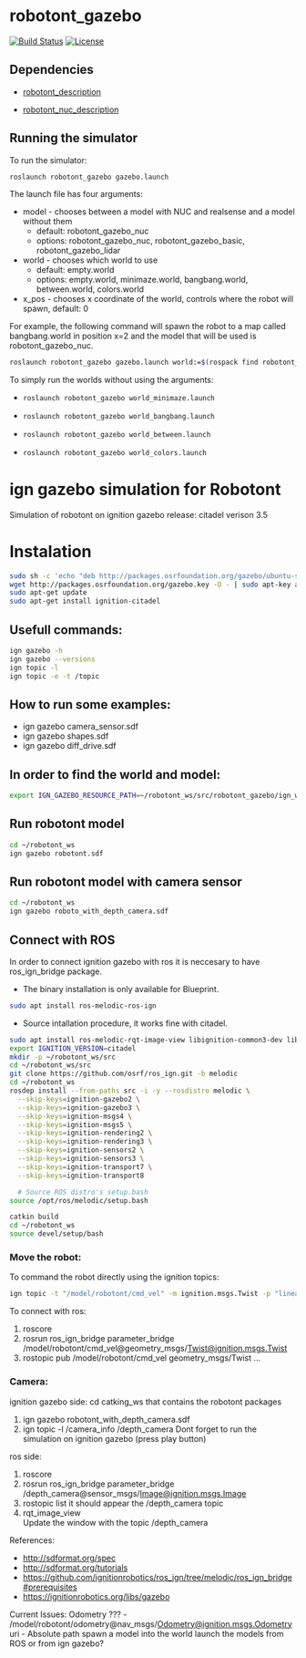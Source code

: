 # robotont\_gazebo

[![Build Status](https://travis-ci.com/robotont/robotont_gazebo.svg?branch=melodic-devel)](https://travis-ci.com/github/robotont/robotont_gazebo)
[![License](https://img.shields.io/badge/License-Apache%202.0-blue.svg)](https://opensource.org/licenses/Apache-2.0)

## Dependencies

* [robotont_description](https://github.com/robotont/robotont_description)

* [robotont_nuc_description](https://github.com/robotont/robotont_nuc_description)

## Running the simulator

To run the simulator:

```bash
roslaunch robotont_gazebo gazebo.launch
```
The launch file has four arguments:

* model - chooses between a model with NUC and realsense and a model without them
    * default: robotont_gazebo_nuc 
    * options: robotont_gazebo_nuc, robotont_gazebo_basic, robotont_gazebo_lidar
* world - chooses which world to use
    * default: empty.world
    * options: empty.world, minimaze.world, bangbang.world, between.world, colors.world
* x_pos - chooses x coordinate of the world, controls where the robot will spawn, default: 0



For example, the following command will spawn the robot to a map called bangbang.world in position x=2 and the model that will be used is robotont_gazebo_nuc.
```bash
roslaunch robotont_gazebo gazebo.launch world:=$(rospack find robotont_gazebo)/worlds/bangbang.world model:=robotont_gazebo_nuc x_pos:=2 
```

To simply run the worlds without using the arguments:

*   ```bash
    roslaunch robotont_gazebo world_minimaze.launch
    ```
*   ```bash
    roslaunch robotont_gazebo world_bangbang.launch
    ```

*   ```bash
    roslaunch robotont_gazebo world_between.launch
    ```
*   ```bash
    roslaunch robotont_gazebo world_colors.launch
    ```






# ign gazebo simulation for Robotont

Simulation of robotont on ignition gazebo 
release: citadel verison 3.5

# Instalation
``` bash
sudo sh -c 'echo "deb http://packages.osrfoundation.org/gazebo/ubuntu-stable `lsb_release -cs` main" > /etc/apt/sources.list.d/gazebo-stable.list'
wget http://packages.osrfoundation.org/gazebo.key -O - | sudo apt-key add -
sudo apt-get update
sudo apt-get install ignition-citadel
```

## Usefull commands:
``` bash
ign gazebo -h
ign gazebo --versions
ign topic -l 
ign topic -e -t /topic
```

## How to run some examples:
* ign gazebo camera_sensor.sdf
* ign gazebo shapes.sdf
* ign gazebo diff_drive.sdf

## In order to find the world and model: 
``` bash
export IGN_GAZEBO_RESOURCE_PATH=~/robotont_ws/src/robotont_gazebo/ign_worlds
```

## Run robotont model
``` bash
cd ~/robotont_ws
ign gazebo robotont.sdf
```

## Run robotont model with camera sensor
``` bash
cd ~/robotont_ws
ign gazebo roboto_with_depth_camera.sdf
```

## Connect with ROS
In order to connect ignition gazebo with ros it is neccesary to have ros_ign_bridge package. 

* The binary installation is only available for Blueprint. 
``` bash 
sudo apt install ros-melodic-ros-ign
```

* Source intallation procedure, it works fine with citadel.

``` bash 
sudo apt install ros-melodic-rqt-image-view libignition-common3-dev libignition-transport8-dev libignition-msgs5-dev
export IGNITION_VERSION=citadel
mkdir -p ~/robotont_ws/src
cd ~/robotont_ws/src
git clone https://github.com/osrf/ros_ign.git -b melodic
cd ~/robotont_ws
rosdep install --from-paths src -i -y --rosdistro melodic \
  --skip-keys=ignition-gazebo2 \
  --skip-keys=ignition-gazebo3 \
  --skip-keys=ignition-msgs4 \
  --skip-keys=ignition-msgs5 \
  --skip-keys=ignition-rendering2 \
  --skip-keys=ignition-rendering3 \
  --skip-keys=ignition-sensors2 \
  --skip-keys=ignition-sensors3 \
  --skip-keys=ignition-transport7 \
  --skip-keys=ignition-transport8

  # Source ROS distro's setup.bash
source /opt/ros/melodic/setup.bash

catkin build
cd ~/robotont_ws
source devel/setup/bash

```

### Move the robot:
To command the robot directly using the ignition topics:
``` bash 
ign topic -t "/model/robotont/cmd_vel" -m ignition.msgs.Twist -p "linear: {x: 0.5}, angular: {z: 0.0}"
```

To connect with ros:
1. roscore
2. rosrun ros_ign_bridge parameter_bridge /model/robotont/cmd_vel@geometry_msgs/Twist@ignition.msgs.Twist
3. rostopic pub /model/robotont/cmd_vel geometry_msgs/Twist ...

### Camera:
ignition gazebo side: 
cd catking_ws that contains the robotont packages
1. ign gazebo robotont_with_depth_camera.sdf
2. ign topic -l 
/camera_info
/depth_camera 
Dont forget to run the simulation on ignition gazebo (press play button)

ros side: 
1. roscore
2. rosrun ros_ign_bridge parameter_bridge /depth_camera@sensor_msgs/Image@ignition.msgs.Image
3. rostopic list 
it should appear the /depth_camera topic
4. rqt_image_view      
Update the window with the topic /depth_camera


References:
* http://sdformat.org/spec
* http://sdformat.org/tutorials
* https://github.com/ignitionrobotics/ros_ign/tree/melodic/ros_ign_bridge#prerequisites
* https://ignitionrobotics.org/libs/gazebo


Current Issues:
Odometry ???   - /model/robotont/odometry@nav_msgs/Odometry@ignition.msgs.Odometry
uri - Absolute path
spawn a model into the world 
launch the models from ROS or from ign gazebo?
